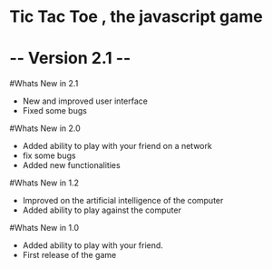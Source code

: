 # Tic Tac Toe , the javascript game
# -- Version 2.1 --

#Whats New in 2.1
- New and improved user interface
- Fixed some bugs

#Whats New in 2.0
- Added ability to play with your friend on a network
- fix some bugs
- Added new functionalities

#Whats New in 1.2
- Improved on the artificial intelligence of the computer
- Added ability to play against the computer

#Whats New in 1.0
- Added ability to play with your friend.
- First release of the game
